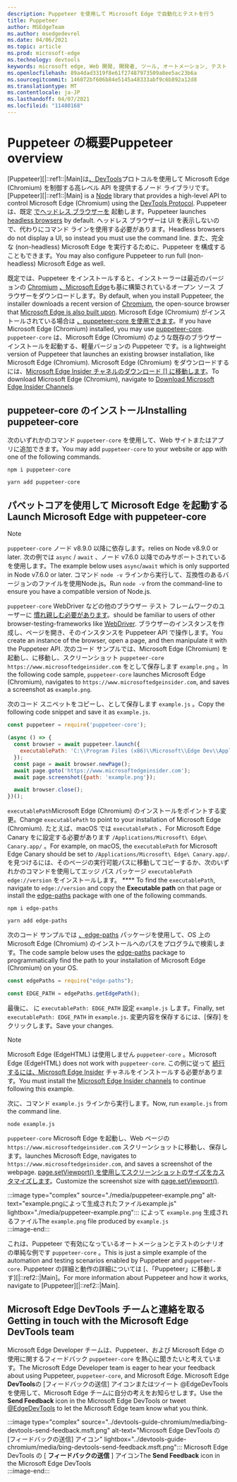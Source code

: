 ```yaml
---
description: Puppeteer を使用して Microsoft Edge で自動化とテストを行う
title: Puppeteer
author: MSEdgeTeam
ms.author: msedgedevrel
ms.date: 04/06/2021
ms.topic: article
ms.prod: microsoft-edge
ms.technology: devtools
keywords: microsoft edge, Web 開発, 開発者, ツール, オートメーション, テスト
ms.openlocfilehash: 89a4dad3319f8e61f27487973509a8ee5ac23b6a
ms.sourcegitcommit: 146072bf606b84e5145a48333abf9c6b892a12d8
ms.translationtype: MT
ms.contentlocale: ja-JP
ms.lasthandoff: 04/07/2021
ms.locfileid: "11480168"
---
```

# <a name="puppeteer-overview"></a><span data-ttu-id="f37d1-104">Puppeteer の概要</span><span class="sxs-lookup"><span data-stu-id="f37d1-104">Puppeteer overview</span></span>  

<span data-ttu-id="f37d1-105">[Puppeteer][|::ref1::|Main]は[][NodejsMain][、DevTools][GithubChromedevtoolsProtocol]プロトコルを使用して Microsoft Edge \(Chromium\) を制御する高レベル API を提供するノード ライブラリです。</span><span class="sxs-lookup"><span data-stu-id="f37d1-105">[Puppeteer][|::ref1::|Main] is a [Node][NodejsMain] library that provides a high-level API to control Microsoft Edge \(Chromium\) using the [DevTools Protocol][GithubChromedevtoolsProtocol].</span></span>  <span data-ttu-id="f37d1-106">Puppeteer は、既定 [でヘッドレス ブラウザーを][WikiHeadlessBrowser] 起動します。</span><span class="sxs-lookup"><span data-stu-id="f37d1-106">Puppeteer launches [headless browsers][WikiHeadlessBrowser] by default.</span></span>  <span data-ttu-id="f37d1-107">ヘッドレス ブラウザーは UI を表示しないので、代わりにコマンド ラインを使用する必要があります。</span><span class="sxs-lookup"><span data-stu-id="f37d1-107">Headless browsers do not display a UI, so instead you must use the command line.</span></span>  <span data-ttu-id="f37d1-108">また、完全な \(non-headless\) Microsoft Edge を実行するために、Puppeteer を構成することもできます。</span><span class="sxs-lookup"><span data-stu-id="f37d1-108">You may also configure Puppeteer to run full \(non-headless\) Microsoft Edge as well.</span></span>  

<span data-ttu-id="f37d1-109">既定では、Puppeteer をインストールすると、インストーラーは最近のバージョンの [Chromium][ChromiumHome] [、Microsoft Edge][MicrosoftBlogsWindowsExperience20181206]も基に構築されているオープン ソース ブラウザーをダウンロードします。</span><span class="sxs-lookup"><span data-stu-id="f37d1-109">By default, when you install Puppeteer, the installer downloads a recent version of [Chromium][ChromiumHome], the open-source browser that [Microsoft Edge is also built upon][MicrosoftBlogsWindowsExperience20181206].</span></span>  <span data-ttu-id="f37d1-110">Microsoft Edge \(Chromium\) がインストールされている場合は [、puppeteer-core を使用できます][PuppeteerApivscore]。</span><span class="sxs-lookup"><span data-stu-id="f37d1-110">If you have Microsoft Edge \(Chromium\) installed, you may use [puppeteer-core][PuppeteerApivscore].</span></span>  `puppeteer-core` <span data-ttu-id="f37d1-111">は、Microsoft Edge \(Chromium\) のような既存のブラウザー インストールを起動する、軽量バージョンの Puppeteer です。</span><span class="sxs-lookup"><span data-stu-id="f37d1-111">is a lightweight version of Puppeteer that launches an existing browser installation, like Microsoft Edge \(Chromium\).</span></span>  <span data-ttu-id="f37d1-112">Microsoft Edge \(Chromium\) をダウンロードするには、[Microsoft Edge Insider チャネルのダウンロード [] に移動します][MicrosoftedgeinsiderDownload]。</span><span class="sxs-lookup"><span data-stu-id="f37d1-112">To download Microsoft Edge \(Chromium\), navigate to [Download Microsoft Edge Insider Channels][MicrosoftedgeinsiderDownload].</span></span>  

## <a name="installing-puppeteer-core"></a><span data-ttu-id="f37d1-113">puppeteer-core のインストール</span><span class="sxs-lookup"><span data-stu-id="f37d1-113">Installing puppeteer-core</span></span>  

<span data-ttu-id="f37d1-114">次のいずれかのコマンド `puppeteer-core` を使用して、Web サイトまたはアプリに追加できます。</span><span class="sxs-lookup"><span data-stu-id="f37d1-114">You may add `puppeteer-core` to your website or app with one of the following commands.</span></span>  

```shell
npm i puppeteer-core
```  

```shell
yarn add puppeteer-core
```  

## <a name="launch-microsoft-edge-with-puppeteer-core"></a><span data-ttu-id="f37d1-115">パペットコアを使用して Microsoft Edge を起動する</span><span class="sxs-lookup"><span data-stu-id="f37d1-115">Launch Microsoft Edge with puppeteer-core</span></span>  

> [!NOTE]
> `puppeteer-core` <span data-ttu-id="f37d1-116">ノード v8.9.0 以降に依存します。</span><span class="sxs-lookup"><span data-stu-id="f37d1-116">relies on Node v8.9.0 or later.</span></span>  <span data-ttu-id="f37d1-117">次の例では `async` / `await` 、ノード v7.6.0 以降でのみサポートされているを使用します。</span><span class="sxs-lookup"><span data-stu-id="f37d1-117">The example below uses `async`/`await` which is only supported in Node v7.6.0 or later.</span></span>  <span data-ttu-id="f37d1-118">コマンド `node -v` ラインから実行して、互換性のあるバージョンのファイルを使用Node.js。</span><span class="sxs-lookup"><span data-stu-id="f37d1-118">Run `node -v` from the command-line to ensure you have a compatible version of Node.js.</span></span>  

`puppeteer-core` <span data-ttu-id="f37d1-119">WebDriver などの他のブラウザー テスト フレームワークのユーザーに [慣れ親しむ必要があります][WebdriverChromiumMain]。</span><span class="sxs-lookup"><span data-stu-id="f37d1-119">should be familiar to users of other browser-testing-frameworks like [WebDriver][WebdriverChromiumMain].</span></span>  <span data-ttu-id="f37d1-120">ブラウザーのインスタンスを作成し、ページを開き、そのインスタンスを Puppeteer API で操作します。</span><span class="sxs-lookup"><span data-stu-id="f37d1-120">You create an instance of the browser, open a page, and then manipulate it with the Puppeteer API.</span></span>  <span data-ttu-id="f37d1-121">次のコード サンプルでは、Microsoft Edge \(Chromium\) を起動し、に移動し、スクリーンショット `puppeteer-core` `https://www.microsoftedgeinsider.com` をとして保存します `example.png` 。</span><span class="sxs-lookup"><span data-stu-id="f37d1-121">In the following code sample, `puppeteer-core` launches Microsoft Edge \(Chromium\), navigates to `https://www.microsoftedgeinsider.com`, and saves a screenshot as `example.png`.</span></span>  

<span data-ttu-id="f37d1-122">次のコード スニペットをコピーし、として保存します `example.js` 。</span><span class="sxs-lookup"><span data-stu-id="f37d1-122">Copy the following code snippet and save it as `example.js`.</span></span>  

```javascript
const puppeteer = require('puppeteer-core');

(async () => {
  const browser = await puppeteer.launch({
    executablePath: 'C:\\Program Files (x86)\\Microsoft\\Edge Dev\\Application\\msedge.exe'
  });
  const page = await browser.newPage();
  await page.goto('https://www.microsoftedgeinsider.com');
  await page.screenshot({path: 'example.png'});

  await browser.close();
})();
```  

<span data-ttu-id="f37d1-123">`executablePath`Microsoft Edge \(Chromium\) のインストールをポイントする変更。</span><span class="sxs-lookup"><span data-stu-id="f37d1-123">Change `executablePath` to point to your installation of Microsoft Edge \(Chromium\).</span></span>  <span data-ttu-id="f37d1-124">たとえば、macOS では `executablePath` 、For Microsoft Edge Canary をに設定する必要があります `/Applications/Microsoft\ Edge\ Canary.app/` 。</span><span class="sxs-lookup"><span data-stu-id="f37d1-124">For example, on macOS, the `executablePath` for Microsoft Edge Canary should be set to `/Applications/Microsoft\ Edge\ Canary.app/`.</span></span>  <span data-ttu-id="f37d1-125">を見つけるには、そのページの実行可能パスに移動してコピーするか、次のいずれかのコマンドを使用してエッジ パス パッケージ `executablePath` `edge://version` をインストールします。 \*\*\*\* [][npmEdgePaths]</span><span class="sxs-lookup"><span data-stu-id="f37d1-125">To find the `executablePath`, navigate to `edge://version` and copy the **Executable path** on that page or install the [edge-paths][npmEdgePaths] package with one of the following commands.</span></span>  

```shell
npm i edge-paths
```  

```shell
yarn add edge-paths
```  
 
<span data-ttu-id="f37d1-126">次のコード サンプルでは [、edge-paths][npmEdgePaths] パッケージを使用して、OS 上の Microsoft Edge \(Chromium\) のインストールへのパスをプログラムで検索します。</span><span class="sxs-lookup"><span data-stu-id="f37d1-126">The code sample below uses the [edge-paths][npmEdgePaths] package to programmatically find the path to your installation of Microsoft Edge \(Chromium\) on your OS.</span></span>

```javascript
const edgePaths = require("edge-paths");

const EDGE_PATH = edgePaths.getEdgePath();
```

<span data-ttu-id="f37d1-127">最後に、 に `executablePath: EDGE_PATH` 設定 `example.js` します。</span><span class="sxs-lookup"><span data-stu-id="f37d1-127">Finally, set `executablePath: EDGE_PATH` in `example.js`.</span></span>  <span data-ttu-id="f37d1-128">変更内容を保存するには、[保存] をクリックします。</span><span class="sxs-lookup"><span data-stu-id="f37d1-128">Save your changes.</span></span>  

> [!NOTE]
> <span data-ttu-id="f37d1-129">Microsoft Edge \(EdgeHTML\) は使用しません `puppeteer-core` 。</span><span class="sxs-lookup"><span data-stu-id="f37d1-129">Microsoft Edge \(EdgeHTML\) does not work with `puppeteer-core`.</span></span>  <span data-ttu-id="f37d1-130">この例に従って [続行するには、Microsoft Edge Insider][MicrosoftedgeinsiderDownload] チャネルをインストールする必要があります。</span><span class="sxs-lookup"><span data-stu-id="f37d1-130">You must install the [Microsoft Edge Insider channels][MicrosoftedgeinsiderDownload] to continue following this example.</span></span>  

<span data-ttu-id="f37d1-131">次に、コマンド `example.js` ラインから実行します。</span><span class="sxs-lookup"><span data-stu-id="f37d1-131">Now, run `example.js` from the command line.</span></span>  

```shell
node example.js
```  

`puppeteer-core` <span data-ttu-id="f37d1-132">Microsoft Edge を起動し、Web ページの `https://www.microsoftedgeinsider.com` スクリーンショットに移動し、保存します。</span><span class="sxs-lookup"><span data-stu-id="f37d1-132">launches Microsoft Edge, navigates to `https://www.microsoftedgeinsider.com`, and saves a screenshot of the webpage.</span></span>  <span data-ttu-id="f37d1-133">[page.setViewport() を使用してスクリーンショットのサイズをカスタマイズします][PuppeteerApipagesetviewport]。</span><span class="sxs-lookup"><span data-stu-id="f37d1-133">Customize the screenshot size with [page.setViewport()][PuppeteerApipagesetviewport].</span></span>  

:::image type="complex" source="./media/puppeteer-example.png" alt-text="example.pngによって生成されたファイルexample.js" lightbox="./media/puppeteer-example.png":::
   <span data-ttu-id="f37d1-135">によって `example.png` 生成されるファイル</span><span class="sxs-lookup"><span data-stu-id="f37d1-135">The `example.png` file produced by</span></span> `example.js`  
:::image-end:::  

<span data-ttu-id="f37d1-136">これは、Puppeteer で有効になっているオートメーションとテストのシナリオの単純な例です `puppeteer-core` 。</span><span class="sxs-lookup"><span data-stu-id="f37d1-136">This is just a simple example of the automation and testing scenarios enabled by Puppeteer and `puppeteer-core`.</span></span>  <span data-ttu-id="f37d1-137">Puppeteer の詳細と動作の詳細については [、「Puppeteer」に移動します][|::ref2::|Main]。</span><span class="sxs-lookup"><span data-stu-id="f37d1-137">For more information about Puppeteer and how it works, navigate to [Puppeteer][|::ref2::|Main].</span></span>  

## <a name="getting-in-touch-with-the-microsoft-edge-devtools-team"></a><span data-ttu-id="f37d1-138">Microsoft Edge DevTools チームと連絡を取る</span><span class="sxs-lookup"><span data-stu-id="f37d1-138">Getting in touch with the Microsoft Edge DevTools team</span></span>  

<span data-ttu-id="f37d1-139">Microsoft Edge Developer チームは、Puppeteer、および Microsoft Edge の使用に関するフィードバック `puppeteer-core` を熱心に聞きたいと考えています。</span><span class="sxs-lookup"><span data-stu-id="f37d1-139">The Microsoft Edge Developer team is eager to hear your feedback about using Puppeteer, `puppeteer-core`, and Microsoft Edge.</span></span>  <span data-ttu-id="f37d1-140">Microsoft Edge **DevTools**の [フィードバックの送信[][TwitterIntentTweetEdgedevtools]] アイコンまたはツイート @EdgeDevToolsを使用して、Microsoft Edge チームに自分の考えをお知らせします。</span><span class="sxs-lookup"><span data-stu-id="f37d1-140">Use the **Send Feedback** icon in the Microsoft Edge DevTools or tweet [@EdgeDevTools][TwitterIntentTweetEdgedevtools] to let the Microsoft Edge team know what you think.</span></span>  

:::image type="complex" source="../devtools-guide-chromium/media/bing-devtools-send-feedback.msft.png" alt-text="Microsoft Edge DevTools の [フィードバックの送信] アイコン" lightbox="../devtools-guide-chromium/media/bing-devtools-send-feedback.msft.png":::
   <span data-ttu-id="f37d1-142">Microsoft Edge DevTools の [ **フィードバックの送信** ] アイコン</span><span class="sxs-lookup"><span data-stu-id="f37d1-142">The **Send Feedback** icon in the Microsoft Edge DevTools</span></span>  
:::image-end:::  

<!--## See also  

*   [WebDriver (Chromium)][WebdriverChromiumMain]  
*   [WebDriver (EdgeHTML)][ArchiveMicrosoftEdgeLegacyDeveloperWebdriverIndex]  
*   [Chrome DevTools Protocol Viewer on GitHub][GithubChromedevtoolsProtocol]  
*   [Microsoft Edge:  Making the web better through more open source collaboration on Microsoft Experience Blog][MicrosoftBlogsWindowsExperience20181206]  
*   [Download Microsoft Edge Insider Channels][MicrosoftedgeinsiderDownload]  
*   [Chromium on The Chromium Projects][ChromiumHome]  
*   [Node.js][NodejsMain]  
*   [Puppeteer][PuppeteerMain]  
*   [puppeteer vs. puppeteer-core][PuppeteerApivscore]  
*   [page.setViewport() on Puppeteer][PuppeteerApipagesetviewport]  
*   [Headless browser on Wikipedia][WikiHeadlessBrowser]  -->  

<!-- links -->  

[WebdriverChromiumMain]: ../webdriver-chromium/index.md "WebDriver (クロム) |Microsoft Docs"  

<!--  [ArchiveMicrosoftEdgeLegacyDeveloperWebdriverIndex]: /archive/microsoft-edge/legacy/developer/webdriver/index "WebDriver (EdgeHTML) | Microsoft Docs"  -->  

[GithubChromedevtoolsProtocol]: https://chromedevtools.github.io/devtools-protocol "Chrome DevTools プロトコル ビューアー |GitHub"  

[MicrosoftBlogsWindowsExperience20181206]: https://blogs.windows.com/windowsexperience/2018/12/06/microsoft-edge-making-the-web-better-through-more-open-source-collaboration "Microsoft Edge: より多くのオープン ソースの共同作業を通じて、web をより良く|Microsoft Experience Blog"  

[MicrosoftedgeinsiderDownload]: https://www.microsoftedgeinsider.com/download "Microsoft Edge Insider Channels をダウンロードする"  

[ChromiumHome]: https://www.chromium.org/Home "クロム|クロム プロジェクト"  

[NodejsMain]: https://nodejs.org "Node.js"  

[npmEdgePaths]: https://www.npmjs.com/package/edge-paths "エッジ パス |npm"  

[PuppeteerMain]: https://pptr.dev "パペット"  
[PuppeteerApivscore]: https://pptr.dev/#?product=Puppeteer&version=v2.0.0&show=api-puppeteer-vs-puppeteer-core "パペットとパペットコアの|パペット"  
[PuppeteerApipagesetviewport]: https://pptr.dev/#?product=Puppeteer&version=v2.0.0&show=api-pagesetviewportviewport "page.setViewport(viewport) |パペット"  

[TwitterIntentTweetEdgedevtools]: https://twitter.com/intent/tweet?text=@EdgeDevTools "@EdgeDevTools - ツイートを投稿|Twitter"  

[WikiHeadlessBrowser]: https://en.wikipedia.org/wiki/Headless_browser "ヘッドレス ブラウザー |Wikipedia"  
